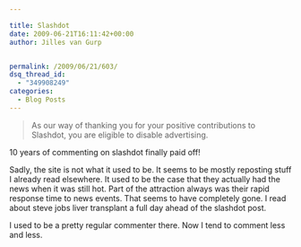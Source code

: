```yaml
---

title: Slashdot
date: 2009-06-21T16:11:42+00:00
author: Jilles van Gurp


permalink: /2009/06/21/603/
dsq_thread_id:
  - "349908249"
categories:
  - Blog Posts
---
```

> As our way of thanking you for your positive contributions to Slashdot, you are eligible to disable advertising. 

10 years of commenting on slashdot finally paid off! 

Sadly, the site is not what it used to be. It seems to be mostly reposting stuff I already read elsewhere. It used to be the case that they actually had the news when it was still hot. Part of the attraction always was their rapid response time to news events. That seems to have completely gone. I read about steve jobs liver transplant a full day ahead of the slashdot post.

I used to be a pretty regular commenter there. Now I tend to comment less and less.